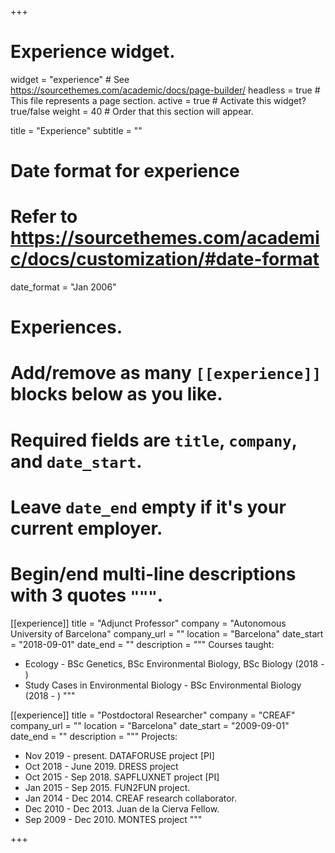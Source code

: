 +++
# Experience widget.
widget = "experience"  # See https://sourcethemes.com/academic/docs/page-builder/
headless = true  # This file represents a page section.
active = true  # Activate this widget? true/false
weight = 40  # Order that this section will appear.

title = "Experience"
subtitle = ""

# Date format for experience
#   Refer to https://sourcethemes.com/academic/docs/customization/#date-format
date_format = "Jan 2006"

# Experiences.
#   Add/remove as many `[[experience]]` blocks below as you like.
#   Required fields are `title`, `company`, and `date_start`.
#   Leave `date_end` empty if it's your current employer.
#   Begin/end multi-line descriptions with 3 quotes `"""`.
[[experience]]
  title = "Adjunct Professor"
  company = "Autonomous University of Barcelona"
  company_url = ""
  location = "Barcelona"
  date_start = "2018-09-01"
  date_end = ""
  description = """
  Courses taught:
  
  * Ecology - BSc Genetics, BSc Environmental Biology, BSc Biology (2018 - )
  * Study Cases in Environmental Biology - BSc Environmental Biology (2018 - )
  """

[[experience]]
  title = "Postdoctoral Researcher"
  company = "CREAF"
  company_url = ""
  location = "Barcelona"
  date_start = "2009-09-01"
  date_end = ""
  description = """
  Projects:
  
  * Nov 2019 - present. DATAFORUSE project [PI]
  * Oct 2018 - June 2019. DRESS project
  * Oct 2015 - Sep 2018. SAPFLUXNET project [PI]
  * Jan 2015 - Sep 2015. FUN2FUN project.
  * Jan 2014 - Dec 2014. CREAF research collaborator.
  * Dec 2010 - Dec 2013. Juan de la Cierva Fellow.
  * Sep 2009 - Dec 2010. MONTES project
  """

+++
